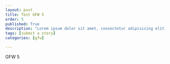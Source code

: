 ```yaml
---
layout: post
title: Test GFW 5
order: 5
published: True
description: "Lorem ipsum dolor sit amet, consectetur adipisicing elit, sed do eiusmod tempor incididunt ut labore et dolore magna aliqua."
tags: [submit a story]
categories: [gfw]

---
```


GFW 5
